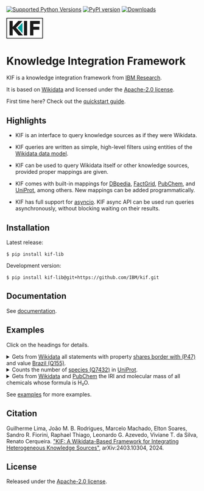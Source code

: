 [![Supported Python Versions](https://img.shields.io/pypi/pyversions/kif_lib)](https://pypi.org/project/kif_lib/) [![PyPI version](https://badge.fury.io/py/kif_lib.svg)](https://badge.fury.io/py/kif_lib) [![Downloads](https://pepy.tech/badge/kif_lib/month)](https://pepy.tech/project/kif_lib)

<img src="https://raw.githubusercontent.com/IBM/kif/refs/heads/main/docs/_static/kif-boxed.svg" width="96">

# Knowledge Integration Framework

KIF is a knowledge integration framework from [IBM Research](https://research.ibm.com/).

It is based on [Wikidata](https://www.wikidata.org/) and licensed under the [Apache-2.0 license](./LICENSE).

First time here? Check out the [quickstart guide](https://ibm.github.io/kif/quickstart.html).

## Highlights

* KIF is an interface to query knowledge sources as if they were Wikidata.

* KIF queries are written as simple, high-level filters using entities of the [Wikidata data model](https://www.wikidata.org/wiki/Wikidata:Data_model).

* KIF can be used to query Wikidata itself or other knowledge sources, provided proper mappings are given.

* KIF comes with built-in mappings for [DBpedia](https://www.dbpedia.org/), [FactGrid](https://database.factgrid.de/), [PubChem](https://pubchem.ncbi.nlm.nih.gov/), and [UniProt](https://www.uniprot.org/), among others.  New mappings can be added programmatically.

* KIF has full support for [asyncio](https://docs.python.org/3/library/asyncio.html).  KIF async API can be used run queries asynchronously, without blocking waiting on their results.

## Installation

Latest release:

```shell
$ pip install kif-lib
```

Development version:

```shell
$ pip install kif-lib@git+https://github.com/IBM/kif.git
```

## Documentation

See [documentation](https://ibm.github.io/kif/).

## Examples

Click on the headings for details.

<details>
<summary>
Gets from <a href="https://www.wikidata.org/">Wikidata</a> all statements with property <a href="http://www.wikidata.org/entity/P47">shares border with (P47)</a> and value <a href="http://www.wikidata.org/entity/Q155">Brazil (Q155)</a>.
</summary>

Using the KIF CLI:

```shell
kif filter -s wikidata --property=wd.shares_border_with --value='wd.Q(155)'
```

> (**Statement** (**Item** [Argentina](http://www.wikidata.org/entity/Q414)) (**ValueSnak** (**Property** [shares border with](http://www.wikidata.org/entity/P47)) (**Item** [Brazil](http://www.wikidata.org/entity/Q155)))) <br/>
> (**Statement** (**Item** [Peru](http://www.wikidata.org/entity/Q419)) (**ValueSnak** (**Property** [shares border with](http://www.wikidata.org/entity/P47)) (**Item** [Brazil](http://www.wikidata.org/entity/Q155)))) <br/>
> (**Statement** (**Item** [Paraguay](http://www.wikidata.org/entity/Q733)) (**ValueSnak** (**Property** [shares border with](http://www.wikidata.org/entity/P47)) (**Item** [Brazil](http://www.wikidata.org/entity/Q155)))) <br/>
> ⋮

Using the KIF API:

```python
from kif_lib import *               # import the KIF namespace
from kif_lib.vocabulary import wd   # import the Wikidata vocabulary module

# Create a SPARQL store loaded with Wikidata mappings and optimized for WDQS.
kb = Store('wikidata', 'https://query.wikidata.org/sparql')

# Filter all statements with the given property and value.
for stmt in kb.filter(property=wd.shares_border_with, value=wd.Q(155)):
    print(stmt)
```
</details>

<details>
<summary>
Counts the number of <a href="http://www.wikidata.org/entity/Q7432">species (Q7432)</a> in <a href="https://www.uniprot.org/">UniProt</a>.
</summary>

Using the KIF CLI:

```shell
$ kif count -s uniprot --select s --property=wd.taxon_rank --value=wd.species
2182677
```

Using the KIF API:

```python
# Create a SPARQL store loaded with UniProt mappings.
kb = Store('uniprot', 'https://sparql.uniprot.org/sparql')

# Counts the number of distinct subjects (`s`) of statements with the given property and value.
n = kb.count_s(property=wd.taxon_rank, value=wd.species)
print(n)
```
</details>

<details>
<summary>
Gets from <a href="https://www.wikidata.org/">Wikidata</a> and <a href="https://qlever.cs.uni-freiburg.de/api/pubchem">PubChem</a> the IRI and molecular mass of all chemicals whose formula is H₂O.
</summary>

Using the KIF CLI:

```shell
$ kif filter -s wikidata -s pubchem --select sv --subject='wd.chemical_formula("H₂O")' --property=wd.mass
```

> (**Item** [hydrogen tritium oxide](http://www.wikidata.org/entity/Q106010186)) 20.01878893 [dalton](http://www.wikidata.org/entity/Q483261) <br/>
> (**Item** [oxygen-15 atom](http://rdf.ncbi.nlm.nih.gov/pubchem/compound/CID10129877)) 17.0187 [dalton](http://www.wikidata.org/entity/Q483261) <br/>
> (**Item** [diprotium oxide](http://www.wikidata.org/entity/Q106010185)) 18.010564684 [dalton](http://www.wikidata.org/entity/Q483261) <br/>
> ⋮

Using the KIF API:

```python
# Create a mixer store combining:
# • wikidata: A SPARQL store loaded with Wikidata mappings optimized for WDQS.
# • pubchem: A SPARQL store loaded with PubChem RDF mappings.

kb = Store('mixer', [
    Store('wikidata', 'https://query.wikidata.org/sparql'),
    Store('pubchem', 'https://qlever.cs.uni-freiburg.de/api/pubchem')])

# Filter the subject and value (sv) of all statements where:
# • subject has chemical formula (P274) H₂O.
# • property is mass (P2067).

it = kb.filter_sv(subject=wd.chemical_formula('H₂O'), property=wd.mass)
for chem, mass in it:
    print(chem, mass)
```
</details>

See [examples](./examples) for more examples.

## Citation

Guilherme Lima, João M. B. Rodrigues, Marcelo Machado, Elton Soares, Sandro R. Fiorini, Raphael Thiago, Leonardo G. Azevedo, Viviane T. da Silva, Renato Cerqueira. ["KIF: A Wikidata-Based Framework for Integrating Heterogeneous
Knowledge Sources"](https://arxiv.org/abs/2403.10304), arXiv:2403.10304, 2024.

## License

Released under the [Apache-2.0 license](./LICENSE).
